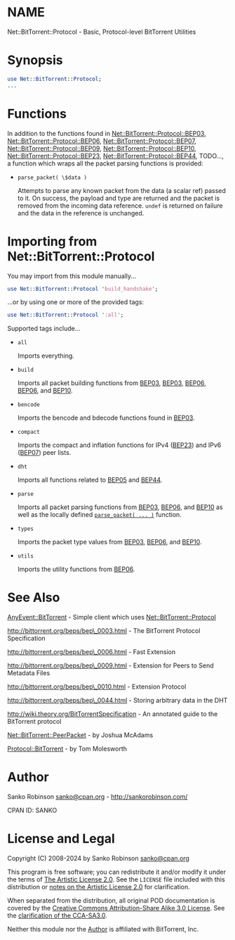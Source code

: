 # NAME

Net::BitTorrent::Protocol - Basic, Protocol-level BitTorrent Utilities

# Synopsis

```perl
use Net::BitTorrent::Protocol;
...
```

# Functions

In addition to the functions found in [Net::BitTorrent::Protocol::BEP03](https://metacpan.org/pod/Net%3A%3ABitTorrent%3A%3AProtocol%3A%3ABEP03), [Net::BitTorrent::Protocol::BEP06](https://metacpan.org/pod/Net%3A%3ABitTorrent%3A%3AProtocol%3A%3ABEP06),
[Net::BitTorrent::Protocol::BEP07](https://metacpan.org/pod/Net%3A%3ABitTorrent%3A%3AProtocol%3A%3ABEP07), [Net::BitTorrent::Protocol::BEP09](https://metacpan.org/pod/Net%3A%3ABitTorrent%3A%3AProtocol%3A%3ABEP09), [Net::BitTorrent::Protocol::BEP10](https://metacpan.org/pod/Net%3A%3ABitTorrent%3A%3AProtocol%3A%3ABEP10),
[Net::BitTorrent::Protocol::BEP23](https://metacpan.org/pod/Net%3A%3ABitTorrent%3A%3AProtocol%3A%3ABEP23), [Net::BitTorrent::Protocol::BEP44](https://metacpan.org/pod/Net%3A%3ABitTorrent%3A%3AProtocol%3A%3ABEP44), TODO..., a function which wraps all the
packet parsing functions is provided:

- `parse_packet( \$data )`

    Attempts to parse any known packet from the data (a scalar ref) passed to it. On success, the payload and type are
    returned and the packet is removed from the incoming data reference. `undef` is returned on failure and the data in
    the reference is unchanged.

# Importing from Net::BitTorrent::Protocol

You may import from this module manually...

```perl
use Net::BitTorrent::Protocol 'build_handshake';
```

...or by using one or more of the provided tags:

```perl
use Net::BitTorrent::Protocol ':all';
```

Supported tags include...

- `all`

    Imports everything.

- `build`

    Imports all packet building functions from [BEP03](https://metacpan.org/pod/Net%3A%3ABitTorrent%3A%3AProtocol%3A%3ABEP03),
    [BEP03](https://metacpan.org/pod/Net%3A%3ABitTorrent%3A%3AProtocol%3A%3ABEP05), [BEP06](https://metacpan.org/pod/Net%3A%3ABitTorrent%3A%3AProtocol%3A%3ABEP06),
    [BEP06](https://metacpan.org/pod/Net%3A%3ABitTorrent%3A%3AProtocol%3A%3ABEP09), and [BEP10](https://metacpan.org/pod/Net%3A%3ABitTorrent%3A%3AProtocol%3A%3ABEP10).

- `bencode`

    Imports the bencode and bdecode functions found in [BEP03](https://metacpan.org/pod/Net%3A%3ABitTorrent%3A%3AProtocol%3A%3ABEP03).

- `compact`

    Imports the compact and inflation functions for IPv4 ([BEP23](https://metacpan.org/pod/Net%3A%3ABitTorrent%3A%3AProtocol%3A%3ABEP23)) and IPv6
    ([BEP07](https://metacpan.org/pod/Net%3A%3ABitTorrent%3A%3AProtocol%3A%3ABEP07)) peer lists.

- `dht`

    Imports all functions related to [BEP05](https://metacpan.org/pod/Net%3A%3ABitTorrent%3A%3AProtocol%3A%3ABEP05) and
    [BEP44](https://metacpan.org/pod/Net%3A%3ABitTorrent%3A%3AProtocol%3A%3ABEP44).

- `parse`

    Imports all packet parsing functions from [BEP03](https://metacpan.org/pod/Net%3A%3ABitTorrent%3A%3AProtocol%3A%3ABEP03),
    [BEP06](https://metacpan.org/pod/Net%3A%3ABitTorrent%3A%3AProtocol%3A%3ABEP06), and [BEP10](https://metacpan.org/pod/Net%3A%3ABitTorrent%3A%3AProtocol%3A%3ABEP10) as well as the locally defined
    [`parse_packet( ... )`](#parse_packet-data) function.

- `types`

    Imports the packet type values from [BEP03](https://metacpan.org/pod/Net%3A%3ABitTorrent%3A%3AProtocol%3A%3ABEP03),
    [BEP06](https://metacpan.org/pod/Net%3A%3ABitTorrent%3A%3AProtocol%3A%3ABEP06), and [BEP10](https://metacpan.org/pod/Net%3A%3ABitTorrent%3A%3AProtocol%3A%3ABEP10).

- `utils`

    Imports the utility functions from [BEP06](https://metacpan.org/pod/Net%3A%3ABitTorrent%3A%3AProtocol%3A%3ABEP06).

# See Also

[AnyEvent::BitTorrent](https://metacpan.org/pod/AnyEvent%3A%3ABitTorrent) - Simple client which uses [Net::BitTorrent::Protocol](https://metacpan.org/pod/Net%3A%3ABitTorrent%3A%3AProtocol)

http://bittorrent.org/beps/bep\_0003.html - The BitTorrent Protocol Specification

http://bittorrent.org/beps/bep\_0006.html - Fast Extension

http://bittorrent.org/beps/bep\_0009.html - Extension for Peers to Send Metadata Files

http://bittorrent.org/beps/bep\_0010.html - Extension Protocol

http://bittorrent.org/beps/bep\_0044.html - Storing arbitrary data in the DHT

http://wiki.theory.org/BitTorrentSpecification - An annotated guide to the BitTorrent protocol

[Net::BitTorrent::PeerPacket](https://metacpan.org/pod/Net%3A%3ABitTorrent%3A%3APeerPacket) - by Joshua McAdams

[Protocol::BitTorrent](https://metacpan.org/pod/Protocol%3A%3ABitTorrent) - by Tom Molesworth

# Author

Sanko Robinson <sanko@cpan.org> - http://sankorobinson.com/

CPAN ID: SANKO

# License and Legal

Copyright (C) 2008-2024 by Sanko Robinson <sanko@cpan.org>

This program is free software; you can redistribute it and/or modify it under the terms of [The Artistic License
2.0](http://www.perlfoundation.org/artistic_license_2_0). See the `LICENSE` file included with this distribution or
[notes on the Artistic License 2.0](http://www.perlfoundation.org/artistic_2_0_notes) for clarification.

When separated from the distribution, all original POD documentation is covered by the [Creative Commons
Attribution-Share Alike 3.0 License](http://creativecommons.org/licenses/by-sa/3.0/us/legalcode). See the
[clarification of the CCA-SA3.0](http://creativecommons.org/licenses/by-sa/3.0/us/).

Neither this module nor the [Author](#author) is affiliated with BitTorrent, Inc.
